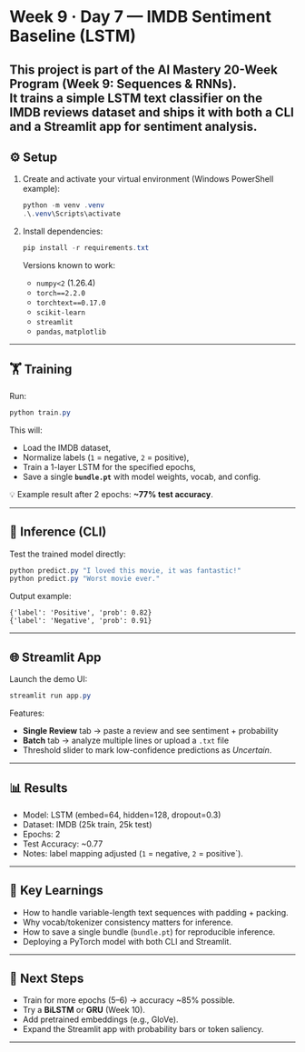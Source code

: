 # Week 9 · Day 7 — IMDB Sentiment Baseline (LSTM)

This project is part of the **AI Mastery 20-Week Program** (Week 9: Sequences & RNNs).  
It trains a simple **LSTM text classifier** on the IMDB reviews dataset and ships it with both a **CLI** and a **Streamlit app** for sentiment analysis.
---

## ⚙️ Setup

1. Create and activate your virtual environment (Windows PowerShell example):
   ```powershell
   python -m venv .venv
   .\.venv\Scripts\activate
   ```

2. Install dependencies:
   ```powershell
   pip install -r requirements.txt
   ```

   Versions known to work:
   - `numpy<2` (1.26.4)
   - `torch==2.2.0`
   - `torchtext==0.17.0`
   - `scikit-learn`
   - `streamlit`
   - `pandas`, `matplotlib`

---

## 🏋️ Training

Run:
```powershell
python train.py
```

This will:
- Load the IMDB dataset,
- Normalize labels (`1` = negative, `2` = positive),
- Train a 1-layer LSTM for the specified epochs,
- Save a single **`bundle.pt`** with model weights, vocab, and config.

💡 Example result after 2 epochs: **~77% test accuracy**.

---

## 🔮 Inference (CLI)

Test the trained model directly:
```powershell
python predict.py "I loved this movie, it was fantastic!"
python predict.py "Worst movie ever."
```

Output example:
```
{'label': 'Positive', 'prob': 0.82}
{'label': 'Negative', 'prob': 0.91}
```

---

## 🌐 Streamlit App

Launch the demo UI:
```powershell
streamlit run app.py
```

Features:
- **Single Review** tab → paste a review and see sentiment + probability
- **Batch** tab → analyze multiple lines or upload a `.txt` file
- Threshold slider to mark low-confidence predictions as *Uncertain*.

---

## 📊 Results

- Model: LSTM (embed=64, hidden=128, dropout=0.3)
- Dataset: IMDB (25k train, 25k test)
- Epochs: 2
- Test Accuracy: ~0.77
- Notes: label mapping adjusted (`1` = negative, `2` = positive`).

---

## 📌 Key Learnings

- How to handle variable-length text sequences with padding + packing.
- Why vocab/tokenizer consistency matters for inference.
- How to save a single bundle (`bundle.pt`) for reproducible inference.
- Deploying a PyTorch model with both CLI and Streamlit.

---

## 🚀 Next Steps

- Train for more epochs (5–6) → accuracy ~85% possible.
- Try a **BiLSTM** or **GRU** (Week 10).
- Add pretrained embeddings (e.g., GloVe).
- Expand the Streamlit app with probability bars or token saliency.

---
